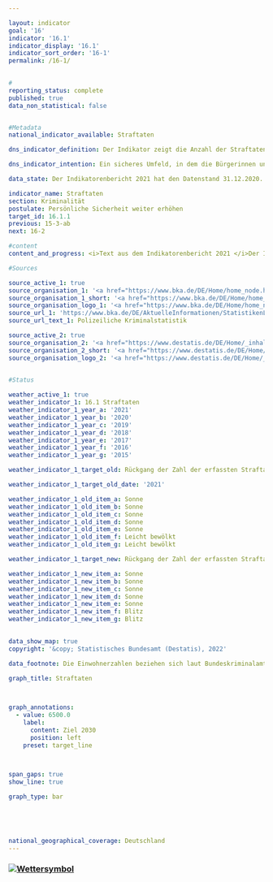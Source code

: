 ```yaml
---

layout: indicator    
goal: '16'    
indicator: '16.1'    
indicator_display: '16.1'    
indicator_sort_order: '16-1'    
permalink: /16-1/    
    

#
reporting_status: complete    
published: true    
data_non_statistical: false    


#Metadata    
national_indicator_available: Straftaten    

dns_indicator_definition: Der Indikator zeigt die Anzahl der Straftaten, die der Polizei angezeigt werden, je 100 000 Einwohnerinnen und Einwohner.    

dns_indicator_intention: Ein sicheres Umfeld, in dem die Bürgerinnen und Bürger ohne Angst vor Willkür und Kriminalität leben können, ist eine wesentliche Voraussetzung für eine nachhaltige Entwicklung. Deshalb soll die Anzahl der erfassten Straftaten je 100 000 Einwohner bis zum Jahr 2030 auf unter 6 500 sinken.    

data_state: Der Indikatorenbericht 2021 hat den Datenstand 31.12.2020. Die Daten auf der DNS-Online Plattform werden regelmäßig aktualisiert, sodass online aktuellere Daten verfügbar sein können als im Indikatorenbericht 2021 veröffentlicht.    

indicator_name: Straftaten    
section: Kriminalität    
postulate: Persönliche Sicherheit weiter erhöhen    
target_id: 16.1.1    
previous: 15-3-ab    
next: 16-2    

#content     
content_and_progress: <i>Text aus dem Indikatorenbericht 2021 </i>Der Indikator erfasst alle in der Polizeilichen Kriminalstatistik (PKS) erfassten Straftaten. Dies sind bei der Polizei angezeigte und durch sie endbearbeitete Straftaten, solange es sich nicht um Staatsschutzdelikte, Verkehrsdelikte oder Ordnungswidrigkeiten handelt.<br>Straftaten, die außerhalb der Bundesrepublik Deutschland begangen wurden, sind ebenso wenig enthalten wie Delikte, die nicht zum Aufgabenbereich der Polizei gehören (zum Beispiel Finanz- und Steuerdelikte) beziehungsweise unmittelbar bei der Staatsanwaltschaft angezeigt und ausschließlich von ihr bearbeitet werden (zum Beispiel Delikte im Zusammenhang mit einer Falschaussage vor Gericht).<br>Die PKS-Veröffentlichungen werden jährlich auf der Basis von Daten der Landeskriminalämter und des Bundeskriminalamts erstellt. Zur Berechnung der Straftaten je 100 000 Einwohnerinnen und Einwohner werden für die gesamte Zeitreihe die (zurückgerechneten) Bevölkerungszahlen auf Grundlage des Zensus 2011 verwendet. Dieses Vorgehen ermöglicht Zeitvergleiche ab 1993. Allerdings ergeben sich dadurch Differenzen zu den veröffentlichten Daten der PKS vor 2013.<br>Veränderungen in der PKS lassen nicht immer auf tatsächliche Veränderungen schließen, denn die Statistik erfasst nur das sogenannte Hellfeld – also die der Polizei offiziell bekannt gewordene Kriminalität. Aufgrund fehlender statistischer Daten kann das sogenannte Dunkelfeld – die der Polizei offiziell nicht bekannt gewordene Kriminalität – in der PKS nicht abgebildet werden. Die Anzeigequote von Straftaten wurde jedoch im Rahmen der Deutschen Viktimisierungssurveys in den Jahren 2012 und 2017 untersucht. Dabei lässt sich für die in der Befragung untersuchten Straftaten keine statistisch signifikante Veränderung des Anteils der angezeigten Straftaten zwischen den Jahren 2012 und 2017 feststellen.<br>Die Anzahl der Straftaten lag 2019 bei 6 548 je 100 000 Einwohnerinnen und Einwohner. Bei Fortsetzung der Entwicklung der letzten fünf Jahre wird der Zielwert von unter 6 500 Straftaten im Jahr 2030 erreicht werden. Zwischen 1993 und 2019 fiel der Indikator um 21,6&nbsp;% ab. Dabei handelte es sich jedoch nicht um eine kontinuierliche Entwicklung. So kam es beispielsweise von 2000 bis 2004 zu einem Anstieg, dem ein leichter Rückgang bis 2010 folgte. Die große Zahl der Menschen, die ab dem Jahr 2015 als Flüchtlinge und Schutzsuchende nach Deutschland gekommen sind, spiegelt sich auch in der PKS wider. So sind im Jahr 2016 ausländerrechtliche Verstöße (z. B. illegale Einreise) im Vergleich zu 2014 um 211,8&nbsp;% angestiegen. Diese waren jedoch 2019 stark rückläufig und machten nur noch 3,0&nbsp;% aller Straftaten aus. Selbst wenn die ausländerrechtlichen Straftaten herausgerechnet werden, liegt die Gesamtzahl der polizeilich registrierten Straftaten 2019 niedriger als in den Vorjahren.<br>Im Jahr 2019 lag die Anzahl der polizeilich registrierten Straftaten bei insgesamt 5,4 Millionen. Darunter entfielen 1,6&nbsp;% auf Wohnungseinbruchsdiebstahl, 15,3&nbsp;% auf Betrug und 2,4&nbsp;% auf gefährliche und schwere Körperverletzung. Zwischen 2014 und 2019 gingen die Wohnungseinbruchsdiebstähle um 42,7&nbsp;% und die Betrugsfälle um 14,0&nbsp;% zurück, während die Fälle von gefährlicher und schwerer Körperverletzung um 5,8&nbsp;% anstiegen. 2019 betrug die Aufklärungsquote aller polizeilich registrierten Delikte 57,5&nbsp;% und lag in etwa auf Vorjahresniveau. Dabei gibt es deutliche Unterschiede je nach Art der Straftat. So lag die Aufklärungsquote beim Wohnungseinbruchsdiebstahl nur bei 17,4&nbsp;%. Bei Betrugsdelikten wurden dagegen 66,6&nbsp;% und bei gefährlicher und schwerer Körperverletzung 82,9&nbsp;% aller angezeigten Straftaten aufgeklärt. Die vergleichsweise geringe Aufklärungsquote beim Wohnungseinbruchsdiebstahl hängt mit einer hohen Anzeigebereitschaft bei vergleichsweise selten vorliegenden konkreten Anhaltspunkten zur Täterschaft zusammen. Dies steht in deutlichem Gegensatz zur Situation bei Betrugs- und Körperverletzungsdelikten. Diese Straftaten weisen eine hohe Aufklärungsquote    

#Sources    

source_active_1: true
source_organisation_1: '<a href="https://www.bka.de/DE/Home/home_node.html">Bundeskriminalamt</a>'
source_organisation_1_short: '<a href="https://www.bka.de/DE/Home/home_node.html">Bundeskriminalamt (BKA)</a>'
source_organisation_logo_1: '<a href="https://www.bka.de/DE/Home/home_node.html"><img src="https://g205sdgs.github.io/sdg-indicators/public/logos/bka.png" alt="Bundeskriminalamt" title=" Klicken Sie hier um zur Homepage der Organisation Bundeskriminalamt zu gelangen." style="height:60px; width:148px; border: transparent"/></a>'
source_url_1: 'https://www.bka.de/DE/AktuelleInformationen/StatistikenLagebilder/PolizeilicheKriminalstatistik/pks_node.html'
source_url_text_1: Polizeiliche Kriminalstatistik

source_active_2: true
source_organisation_2: '<a href="https://www.destatis.de/DE/Home/_inhalt.html">Statistisches Bundesamt</a>'
source_organisation_2_short: '<a href="https://www.destatis.de/DE/Home/_inhalt.html">Statistisches Bundesamt (Destatis)</a>'
source_organisation_logo_2: '<a href="https://www.destatis.de/DE/Home/_inhalt.html"><img src="https://g205sdgs.github.io/sdg-indicators/public/logos/destatis.png" alt="Statistisches Bundesamt" title=" Klicken Sie hier um zur Homepage der Organisation Statistisches Bundesamt zu gelangen." style="height:60px; width:148px; border: transparent"/></a>'
    

#Status    

weather_active_1: true
weather_indicator_1: 16.1 Straftaten
weather_indicator_1_year_a: '2021'
weather_indicator_1_year_b: '2020'
weather_indicator_1_year_c: '2019'
weather_indicator_1_year_d: '2018'
weather_indicator_1_year_e: '2017'
weather_indicator_1_year_f: '2016'
weather_indicator_1_year_g: '2015'

weather_indicator_1_target_old: Rückgang der Zahl der erfassten Straftaten je 100 000 Einwohner/ -innen auf unter 7 000 bis 2030

weather_indicator_1_target_old_date: '2021'

weather_indicator_1_old_item_a: Sonne
weather_indicator_1_old_item_b: Sonne
weather_indicator_1_old_item_c: Sonne
weather_indicator_1_old_item_d: Sonne
weather_indicator_1_old_item_e: Sonne
weather_indicator_1_old_item_f: Leicht bewölkt
weather_indicator_1_old_item_g: Leicht bewölkt

weather_indicator_1_target_new: Rückgang der Zahl der erfassten Straftaten je 100 000 Einwohner/ -innen auf unter 6 500 bis 2030

weather_indicator_1_new_item_a: Sonne
weather_indicator_1_new_item_b: Sonne
weather_indicator_1_new_item_c: Sonne
weather_indicator_1_new_item_d: Sonne
weather_indicator_1_new_item_e: Sonne
weather_indicator_1_new_item_f: Blitz
weather_indicator_1_new_item_g: Blitz
    

data_show_map: true    
copyright: '&copy; Statistisches Bundesamt (Destatis), 2022'    

data_footnote: Die Einwohnerzahlen beziehen sich laut Bundeskriminalamt auf das Vorjahr.    

graph_title: Straftaten    

    

graph_annotations:
  - value: 6500.0
    label:
      content: Ziel 2030
      position: left
    preset: target_line    

    

span_gaps: true    
show_line: true    

graph_type: bar        

    

        

national_geographical_coverage: Deutschland    
---
```



<div>
  <div class="my-header">
    <h3>
      <a href="https:/dnsTestEnvironment.github.io/dns-indicators/status"><img src="https://g205sdgs.github.io/sdg-indicators/public/Wettersymbole/Sonne.png" title="Text will follow soon" alt="Wettersymbol"/>
      </a>
    </h3>
  </div>
  <div class="my-header-note">
  </div>
</div>